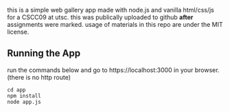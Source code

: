 this is a simple web gallery app made with node.js and vanilla html/css/js for a CSCC09 at utsc. this was publically uploaded to github
**after** assignments were marked. usage of materials in this repo are under the MIT license.

## Running the App
run the commands below and go to https://localhost:3000 in your browser. (there is no http route)
```
cd app
npm install
node app.js
```
